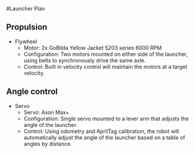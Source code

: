 #Launcher Plan
## Propulsion
- Flywheel
  - Motor: 2x GoBilda Yellow Jacket 5203 series 6000 RPM
  - Configuration: Two motors mounted on either side of the launcher, using belts to synchronously drive the same axle.
  - Control: Built in velocity control will maintain the motors at a target velocity.

## Angle control
- Servo
  - Servo: Axon Max+
  - Configuration: Single servo mounted to a lever arm that adjusts the angle of the launcher.
  - Control: Using odometry and AprilTag calibration, the robot will automatically adjust the angle of the launcher based on a table of angles by distance.